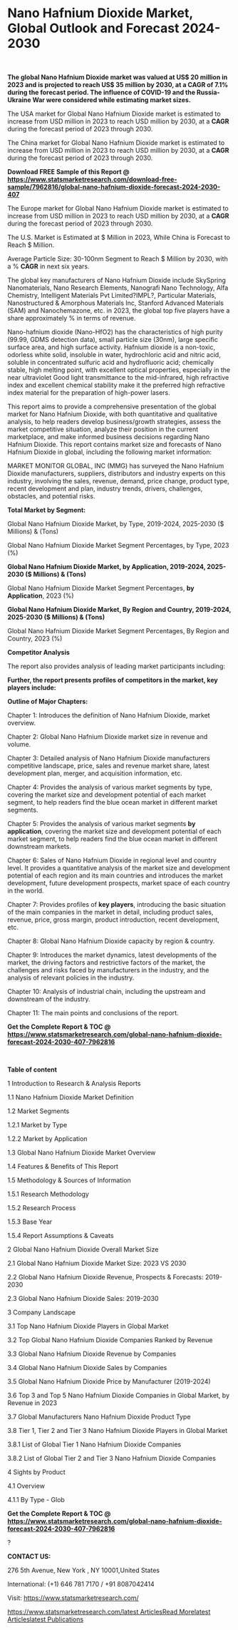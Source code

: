 <h1>Nano Hafnium Dioxide Market, Global Outlook and Forecast 2024-2030</h1><br/><p><strong>The global Nano Hafnium Dioxide market was valued at US$ 20 million in 2023 and is projected to reach US$ 35 million by 2030, at a <strong>CAGR</strong> of 7.1% during the forecast period. The influence of COVID-19 and the Russia-Ukraine War were considered while estimating market sizes.</strong></p>
 
 
 
 <p>The USA market for Global Nano Hafnium Dioxide market is estimated to increase from USD million in 2023 to reach USD million by 2030, at a <strong>CAGR</strong> during the forecast period of 2023 through 2030.</p>
 
 
 
 <p>The China market for Global Nano Hafnium Dioxide market is estimated to increase from USD million in 2023 to reach USD million by 2030, at a <strong>CAGR</strong> during the forecast period of 2023 through 2030.</p>
 
 
 
 <p><strong>Download FREE Sample of this Report @ <a href="https://www.statsmarketresearch.com/download-free-sample/7962816/global-nano-hafnium-dioxide-forecast-2024-2030-407">https://www.statsmarketresearch.com/download-free-sample/7962816/global-nano-hafnium-dioxide-forecast-2024-2030-407</a></strong></p>
 
 
 
 <p>The Europe market for Global Nano Hafnium Dioxide market is estimated to increase from USD million in 2023 to reach USD million by 2030, at a <strong>CAGR</strong> during the forecast period of 2023 through 2030.</p>
 
 
 
 <p>The U.S. Market is Estimated at $ Million in 2023, While China is Forecast to Reach $ Million.</p>
 
 
 
 <p>Average Particle Size: 30-100nm Segment to Reach $ Million by 2030, with a % <strong>CAGR</strong> in next six years.</p>
 
 
 
 <p>The global key manufacturers of Nano Hafnium Dioxide include SkySpring Nanomaterials, Nano Research Elements, Nanografi Nano Technology, Alfa Chemistry, Intelligent Materials Pvt Limited?IMPL?, Particular Materials, Nanostructured & Amorphous Materials Inc, Stanford Advanced Materials (SAM) and Nanochemazone, etc. in 2023, the global top five players have a share approximately % in terms of revenue.</p>
 
 
 
 <p>Nano-hafnium dioxide (Nano-HfO2) has the characteristics of high purity (99.99, GDMS detection data), small particle size (30nm), large specific surface area, and high surface activity. Hafnium dioxide is a non-toxic, odorless white solid, insoluble in water, hydrochloric acid and nitric acid, soluble in concentrated sulfuric acid and hydrofluoric acid; chemically stable, high melting point, with excellent optical properties, especially in the near ultraviolet Good light transmittance to the mid-infrared, high refractive index and excellent chemical stability make it the preferred high refractive index material for the preparation of high-power lasers.</p>
 
 
 
 <p>This report aims to provide a comprehensive presentation of the global market for Nano Hafnium Dioxide, with both quantitative and qualitative analysis, to help readers develop business/growth strategies, assess the market competitive situation, analyze their position in the current marketplace, and make informed business decisions regarding Nano Hafnium Dioxide. This report contains market size and forecasts of Nano Hafnium Dioxide in global, including the following market information:</p>
 
 
 
 <p>MARKET MONITOR GLOBAL, INC (MMG) has surveyed the Nano Hafnium Dioxide manufacturers, suppliers, distributors and industry experts on this industry, involving the sales, revenue, demand, price change, product type, recent development and plan, industry trends, drivers, challenges, obstacles, and potential risks.</p>
 
 
 
 <p><strong>Total Market by Segment:</strong></p>
 
 
 
 <p>Global Nano Hafnium Dioxide Market, by Type, 2019-2024, 2025-2030 ($ Millions) & (Tons)</p>
 
 
 
 <p>Global Nano Hafnium Dioxide Market Segment Percentages, by Type, 2023 (%)</p>
 
 
 
 <p><strong>Global Nano Hafnium Dioxide Market, <strong>by Application</strong>, 2019-2024, 2025-2030 ($ Millions) & (Tons)</strong></p>
 
 
 
 <p>Global Nano Hafnium Dioxide Market Segment Percentages, <strong>by Application</strong>, 2023 (%)</p>
 
 
 
 <p><strong>Global Nano Hafnium Dioxide Market, By Region and Country, 2019-2024, 2025-2030 ($ Millions) & (Tons)</strong></p>
 
 
 
 <p>Global Nano Hafnium Dioxide Market Segment Percentages, By Region and Country, 2023 (%)</p>
 
 
 
 <p><strong>Competitor Analysis</strong></p>
 
 
 
 <p>The report also provides analysis of leading market participants including:</p>
 
 
 
 <p><strong>Further, the report presents profiles of competitors in the market, <strong>key players</strong> include:</strong></p>
 
 
 
 <p><strong>Outline of Major Chapters:</strong></p>
 
 
 
 <p>Chapter 1: Introduces the definition of Nano Hafnium Dioxide, market overview.</p>
 
 
 
 <p>Chapter 2: Global Nano Hafnium Dioxide market size in revenue and volume.</p>
 
 
 
 <p>Chapter 3: Detailed analysis of Nano Hafnium Dioxide manufacturers competitive landscape, price, sales and revenue market share, latest development plan, merger, and acquisition information, etc.</p>
 
 
 
 <p>Chapter 4: Provides the analysis of various market segments by type, covering the market size and development potential of each market segment, to help readers find the blue ocean market in different market segments.</p>
 
 
 
 <p>Chapter 5: Provides the analysis of various market segments <strong>by application</strong>, covering the market size and development potential of each market segment, to help readers find the blue ocean market in different downstream markets.</p>
 
 
 
 <p>Chapter 6: Sales of Nano Hafnium Dioxide in regional level and country level. It provides a quantitative analysis of the market size and development potential of each region and its main countries and introduces the market development, future development prospects, market space of each country in the world.</p>
 
 
 
 <p>Chapter 7: Provides profiles of <strong>key players</strong>, introducing the basic situation of the main companies in the market in detail, including product sales, revenue, price, gross margin, product introduction, recent development, etc.</p>
 
 
 
 <p>Chapter 8: Global Nano Hafnium Dioxide capacity by region & country.</p>
 
 
 
 <p>Chapter 9: Introduces the market dynamics, latest developments of the market, the driving factors and restrictive factors of the market, the challenges and risks faced by manufacturers in the industry, and the analysis of relevant policies in the industry.</p>
 
 
 
 <p>Chapter 10: Analysis of industrial chain, including the upstream and downstream of the industry.</p>
 
 
 
 <p>Chapter 11: The main points and conclusions of the report.</p>
 
 
 
 <div><b>Get the Complete Report & TOC @ <a href="https://www.statsmarketresearch.com/global-nano-hafnium-dioxide-forecast-2024-2030-407-7962816">https://www.statsmarketresearch.com/global-nano-hafnium-dioxide-forecast-2024-2030-407-7962816</a></b></div>
 
 
 
 <p><br />
 
 <b>Table of content</b></p>
 
 
 
 <p>1 Introduction to Research & Analysis Reports<br />
 
 1.1 Nano Hafnium Dioxide Market Definition<br />
 
 1.2 Market Segments<br />
 
 1.2.1 Market by Type<br />
 
 1.2.2 Market by Application<br />
 
 1.3 Global Nano Hafnium Dioxide Market Overview<br />
 
 1.4 Features & Benefits of This Report<br />
 
 1.5 Methodology & Sources of Information<br />
 
 1.5.1 Research Methodology<br />
 
 1.5.2 Research Process<br />
 
 1.5.3 Base Year<br />
 
 1.5.4 Report Assumptions & Caveats<br />
 
 2 Global Nano Hafnium Dioxide Overall Market Size<br />
 
 2.1 Global Nano Hafnium Dioxide Market Size: 2023 VS 2030<br />
 
 2.2 Global Nano Hafnium Dioxide Revenue, Prospects & Forecasts: 2019-2030<br />
 
 2.3 Global Nano Hafnium Dioxide Sales: 2019-2030<br />
 
 3 Company Landscape<br />
 
 3.1 Top Nano Hafnium Dioxide Players in Global Market<br />
 
 3.2 Top Global Nano Hafnium Dioxide Companies Ranked by Revenue<br />
 
 3.3 Global Nano Hafnium Dioxide Revenue by Companies<br />
 
 3.4 Global Nano Hafnium Dioxide Sales by Companies<br />
 
 3.5 Global Nano Hafnium Dioxide Price by Manufacturer (2019-2024)<br />
 
 3.6 Top 3 and Top 5 Nano Hafnium Dioxide Companies in Global Market, by Revenue in 2023<br />
 
 3.7 Global Manufacturers Nano Hafnium Dioxide Product Type<br />
 
 3.8 Tier 1, Tier 2 and Tier 3 Nano Hafnium Dioxide Players in Global Market<br />
 
 3.8.1 List of Global Tier 1 Nano Hafnium Dioxide Companies<br />
 
 3.8.2 List of Global Tier 2 and Tier 3 Nano Hafnium Dioxide Companies<br />
 
 4 Sights by Product<br />
 
 4.1 Overview<br />
 
 4.1.1 By Type - Glob</p>
 
 
 
 <div><b>Get the Complete Report & TOC @ <a href="https://www.statsmarketresearch.com/global-nano-hafnium-dioxide-forecast-2024-2030-407-7962816">https://www.statsmarketresearch.com/global-nano-hafnium-dioxide-forecast-2024-2030-407-7962816</a></b></div>
 
 
 
 <p>? </p>
 
 
 
 <p><b>CONTACT US:</b><br />
 
 276 5th Avenue, New York , NY 10001,United States<br />
 
 International: (+1) 646 781 7170 / +91 8087042414<br />
 
 Visit: <a href="https://www.statsmarketresearch.com/">https://www.statsmarketresearch.com/</a><br />
 
 <a href="https://gyeongbokgung.com">https://www.statsmarketresearch.com/</a><a href="https://hallyeomaritime.com">latest Articles</a><a href="https://jingwansa.com">Read More</a><a href="https://nguoiviet.jp/">latest Articles</a><a href="https://www.intelmarketresearch.com/">latest Publications</a></p>